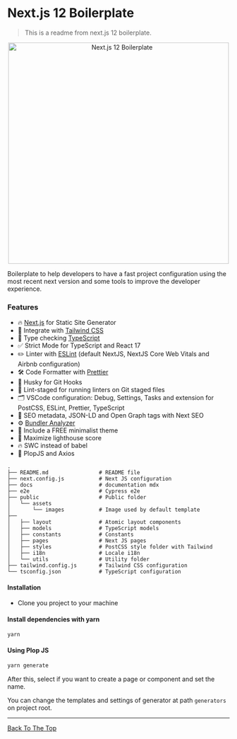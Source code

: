 <a name="read-me-template" />

# Next.js 12 Boilerplate

> This is a readme from next.js 12 boilerplate.

<p align="center">
    <img src="https://github.com/jsdeveloperr/nextjs-boilerplate/blob/master/public/assets/git.clone.gif" width="500" alt="Next.js 12 Boilerplate" />
</p>

Boilerplate to help developers to have a fast project configuration using the most recent next version and some tools to improve the developer experience.

### Features

- 🔥 [Next.js](https://nextjs.org) for Static Site Generator
- 🎨 Integrate with [Tailwind CSS](https://tailwindcss.com)
- 🎉 Type checking [TypeScript](https://www.typescriptlang.org)
- ✅ Strict Mode for TypeScript and React 17
- ✏️ Linter with [ESLint](https://eslint.org) (default NextJS, NextJS Core Web Vitals and Airbnb configuration)
- 🛠 Code Formatter with [Prettier](https://prettier.io)
- 🦊 Husky for Git Hooks
- 🚫 Lint-staged for running linters on Git staged files
- 🗂 VSCode configuration: Debug, Settings, Tasks and extension for PostCSS, ESLint, Prettier, TypeScript
- 🤖 SEO metadata, JSON-LD and Open Graph tags with Next SEO
- ⚙️ [Bundler Analyzer](https://www.npmjs.com/package/@next/bundle-analyzer)
- 🌈 Include a FREE minimalist theme
- 💯 Maximize lighthouse score
- 🔥 SWC instead of babel
- 🎉 PlopJS and Axios

```
.
├── README.md                # README file
├── next.config.js           # Next JS configuration
├── docs                     # documentation mdx
├── e2e                      # Cypress e2e
├── public                   # Public folder
│   └── assets
│       └── images           # Image used by default template
├──
│   ├── layout               # Atomic layout components
│   ├── models               # TypeScript models
│   ├── constants            # Constants
│   ├── pages                # Next JS pages
│   ├── styles               # PostCSS style folder with Tailwind
│   ├── i18n                 # Locale i18n
│   └── utils                # Utility folder
├── tailwind.config.js       # Tailwind CSS configuration
└── tsconfig.json            # TypeScript configuration
```

#### Installation

- Clone you project to your machine

#### Install dependencies with yarn

```html
yarn
```

#### Using Plop JS

```html
yarn generate
```

After this, select if you want to create a page or component and set the name.

You can change the templates and settings of generator at path `generators` on project root.

---

[Back To The Top](#read-me-template)
